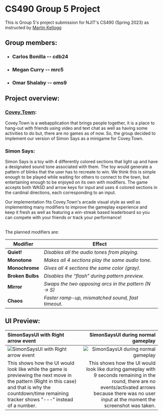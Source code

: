 
# CS490 Group 5 Project

This is Group 5's project submission for NJIT's CS490 (Spring 2023) as instructed by [Martin Kellogg](https://web.njit.edu/~mjk76/)

## Group members:
- ### Carlos Bonilla -- cdb24
- ### Megan Curry -- mrc5
- ### Omar Shalaby -- oms9

## Project overview:

### [Covey.Town](https://github.com/neu-se/covey.town):
Covey.Town is a webapplication that brings people together, it is a place to hang-out with friends using video and text chat as well as having some activities to do but, there are no games as of now. So, the group decided to implement our version of Simon Says as a minigame for Covey.Town.

### Simon Says:
Simon Says is a toy with 4 differently colored sections that light up and have a designated sound tone associated with them. The toy would generate a pattern of blinks that the user has to recreate to win. We think this is simple enough to be played while waiting for others to connect to the town, but entertaining enough to be enjoyed on its own with modifiers. The game accepts both WASD and arrow keys for input and uses 4 colored sections in the cardinal directions, each corresponding to an input. 

Our implementation fits Covey.Town's arcade visual style as well as implementing many modifiers to improve the gameplay experience and keep it fresh as well as featuring a win-streak based leaderboard so you can compete with your friends or track your performance!
<br></br>

The planned modifiers are:

| **Modifier** | **Effect** |
|--|--|
| **Quiet!** | *Disables all the audio tones from playing.* |
| **Monotone** | *Makes all 4 sections play the same audio tone.* |
| **Monochrome** | *Gives all 4 sections the same color (gray).* |
| **Broken Bulbs** | *Disables the “flash” during pattern preview.* |
| **Mirror** | *Swaps the two opposing arcs in the pattern (N → S)* |
| **Chaos** | *Faster ramp-up, mismatched sound, fast timeout.* |

## UI Preview: 

SimonSaysUI with Right arrow event | SimonSaysUI during normal gameplay
:------------------------------------|------------------------------------:
![SimonSaysUI with Right arrow event](https://user-images.githubusercontent.com/102495444/236100641-8d780709-234f-46fb-9b5e-073a14760f6d.png) |![SimonSaysUI during normal gameplay](https://user-images.githubusercontent.com/102495444/236100638-5458c0f1-3c42-4f74-8b9d-72271be44177.png)
 This shows how the UI would look like while the game is previewing the next move in the pattern (Right in this case) and that is why the countdown/time remaining tracker shows "---" instead of a number.| This shows how the UI would look like during gameplay with 9 seconds remaining in the round, there are no events/activated arrows because there was no user input at the moment the screenshot was taken.
